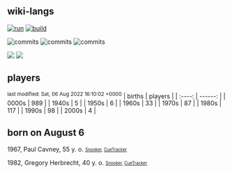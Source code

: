 ## wiki-langs
[![run](https://github.com/dreamerminsk/wiki-langs/actions/workflows/run.yml/badge.svg)](https://github.com/dreamerminsk/wiki-langs/actions/workflows/run.yml)
[![build](https://github.com/dreamerminsk/wiki-langs/actions/workflows/build.yml/badge.svg)](https://github.com/dreamerminsk/wiki-langs/actions/workflows/build.yml)

![commits](https://img.shields.io/github/commit-activity/y/dreamerminsk/wiki-langs)
![commits](https://img.shields.io/github/commit-activity/m/dreamerminsk/wiki-langs)
![commits](https://img.shields.io/github/commit-activity/w/dreamerminsk/wiki-langs)

![](https://img.shields.io/github/languages/code-size/dreamerminsk/wiki-langs)
![](https://img.shields.io/github/repo-size/dreamerminsk/wiki-langs)

## players
<sup>last modified: Sat, 06 Aug 2022 16:10:02 +0000</sup>
| births | players |
| :----: | ------: |
| 0000s | 989 |
| 1940s | 5 |
| 1950s | 6 |
| 1960s | 33 |
| 1970s | 87 |
| 1980s | 117 |
| 1990s | 98 |
| 2000s | 4 |

##  born on August  6
1967, Paul Cavney, 55 y. o. <sub><sup>[Snooker](http://www.snooker.org/res/index.asp?player=484), [CueTracker](http://cuetracker.net/Players/paul-cavney/)</sup></sub>

1982, Gregory Herbrecht, 40 y. o. <sub><sup>[Snooker](http://www.snooker.org/res/index.asp?player=2269), [CueTracker](http://cuetracker.net/Players/gregory-herbrecht/)</sup></sub>



